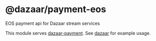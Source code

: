 # @dazaar/payment-eos
EOS payment api for Dazaar stream services

This module serves [dazaar-payment](https://github.com/bitfinexcom/dazaar-payment). See [dazaar](https://github.com/bitfinexcom/dazaar) for example usage.
